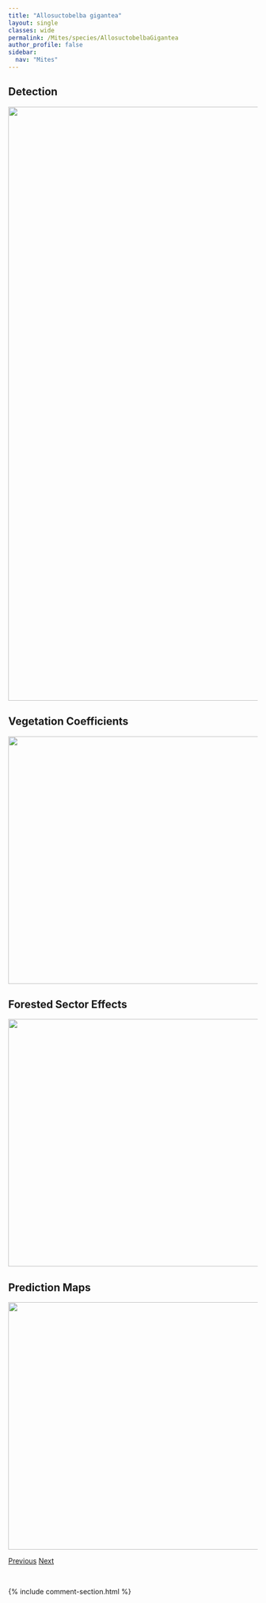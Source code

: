 ```yaml
---
title: "Allosuctobelba gigantea"
layout: single
classes: wide
permalink: /Mites/species/AllosuctobelbaGigantea
author_profile: false
sidebar:
  nav: "Mites"
---
```


<h2>Detection</h2>

<a href="https://drive.google.com/uc?export=view&id=1cD0qjP7Iqg3pJR398zoupqoSaytZx1bM">
<img src="https://drive.google.com/uc?export=view&id=1cD0qjP7Iqg3pJR398zoupqoSaytZx1bM" height = "1200" width = "800">
</a>


<h2>Vegetation Coefficients</h2>

<a href="https://drive.google.com/uc?export=view&id=1Elihep3l9luV4T8wXWDc1qLn6cHQsUm4">
<img src="https://drive.google.com/uc?export=view&id=1Elihep3l9luV4T8wXWDc1qLn6cHQsUm4" height = "500" width = "1000">
</a>


<h2>Forested Sector Effects</h2>

<a href="https://drive.google.com/uc?export=view&id=1IHjoS-6yID7-XQhD0wjGj2tQTPiy-pf1">
<img src="https://drive.google.com/uc?export=view&id=1IHjoS-6yID7-XQhD0wjGj2tQTPiy-pf1" height = "500" width = "1000">
</a>


<h2>Prediction Maps</h2>

<a href="https://drive.google.com/uc?export=view&id=1_qcqni5BUnaIRi_3o2E01ytvt3PFEkT6">
<img src="https://drive.google.com/uc?export=view&id=1_qcqni5BUnaIRi_3o2E01ytvt3PFEkT6" height = "500" width = "1000">
</a>


<a href="/DevelopmentWebsite/Mites/species/AeroppiaSp1DEW" class="pagination--pager" title="Aeroppia sp. 1 DEW">Previous</a> <a href="/DevelopmentWebsite/Mites/species/AllosuctobelbaSp2DEW" class="pagination--pager" title="Allosuctobelba sp. 2 DEW">Next</a>

<p>&nbsp;</p>

{% include comment-section.html %}

